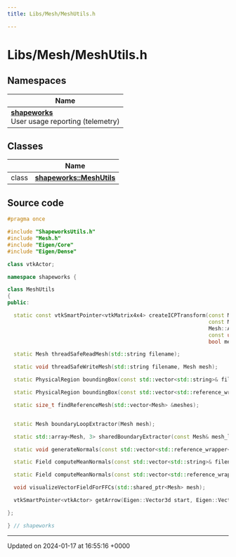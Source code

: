 ```yaml
---
title: Libs/Mesh/MeshUtils.h

---
```


# Libs/Mesh/MeshUtils.h



## Namespaces

| Name           |
| -------------- |
| **[shapeworks](../Namespaces/namespaceshapeworks.md)** <br>User usage reporting (telemetry)  |

## Classes

|                | Name           |
| -------------- | -------------- |
| class | **[shapeworks::MeshUtils](../Classes/classshapeworks_1_1MeshUtils.md)**  |




## Source code

```cpp
#pragma once

#include "ShapeworksUtils.h"
#include "Mesh.h"
#include "Eigen/Core"
#include "Eigen/Dense"

class vtkActor;

namespace shapeworks {

class MeshUtils
{
public:

  static const vtkSmartPointer<vtkMatrix4x4> createICPTransform(const Mesh source,
                                                                const Mesh target,
                                                                Mesh::AlignmentType align,
                                                                const unsigned iterations = 20,
                                                                bool meshTransform = false);

  static Mesh threadSafeReadMesh(std::string filename);

  static void threadSafeWriteMesh(std::string filename, Mesh mesh);

  static PhysicalRegion boundingBox(const std::vector<std::string>& filenames, bool center = false);

  static PhysicalRegion boundingBox(const std::vector<std::reference_wrapper<const Mesh>>& meshes, bool center = false);

  static size_t findReferenceMesh(std::vector<Mesh> &meshes);


  static Mesh boundaryLoopExtractor(Mesh mesh);

  static std::array<Mesh, 3> sharedBoundaryExtractor(const Mesh& mesh_l, const Mesh& mesh_r, double tol);

  static void generateNormals(const std::vector<std::reference_wrapper<Mesh>>& meshes, bool forceRegen = false);

  static Field computeMeanNormals(const std::vector<std::string>& filenames, bool autoGenerateNormals = true);

  static Field computeMeanNormals(const std::vector<std::reference_wrapper<const Mesh>>& meshes);

  void visualizeVectorFieldForFFCs(std::shared_ptr<Mesh> mesh);

  vtkSmartPointer<vtkActor> getArrow(Eigen::Vector3d start, Eigen::Vector3d end);

};

} // shapeworks
```


-------------------------------

Updated on 2024-01-17 at 16:55:16 +0000
